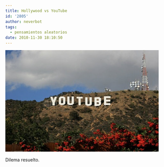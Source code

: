 ```yaml
---
title: Hollywood vs YouTube
id: '2805'
author: neverbot
tags:
  - pensamientos aleatorios
date: 2010-11-30 18:10:50
---
```


![201011301810.jpg](./hollywood-vs-youtube/201011301810.jpg)

Dilema resuelto.
